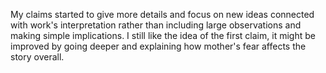 My claims started to give more details and focus on new ideas connected with work's interpretation rather than including large observations and making simple implications. I still like the idea of the first claim, it might be improved by going deeper and explaining how mother's fear affects the story overall.
